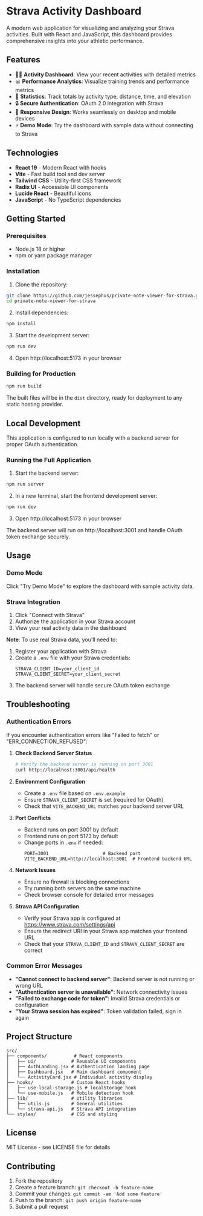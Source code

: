 # Strava Activity Dashboard

A modern web application for visualizing and analyzing your Strava activities. Built with React and JavaScript, this dashboard provides comprehensive insights into your athletic performance.

## Features

- 🏃‍♂️ **Activity Dashboard**: View your recent activities with detailed metrics
- 📊 **Performance Analytics**: Visualize training trends and performance metrics  
- 🎯 **Statistics**: Track totals by activity type, distance, time, and elevation
- 🔒 **Secure Authentication**: OAuth 2.0 integration with Strava
- 📱 **Responsive Design**: Works seamlessly on desktop and mobile devices
- ⚡ **Demo Mode**: Try the dashboard with sample data without connecting to Strava

## Technologies

- **React 19** - Modern React with hooks
- **Vite** - Fast build tool and dev server
- **Tailwind CSS** - Utility-first CSS framework
- **Radix UI** - Accessible UI components
- **Lucide React** - Beautiful icons
- **JavaScript** - No TypeScript dependencies

## Getting Started

### Prerequisites

- Node.js 18 or higher
- npm or yarn package manager

### Installation

1. Clone the repository:
```bash
git clone https://github.com/jessephus/private-note-viewer-for-strava.git
cd private-note-viewer-for-strava
```

2. Install dependencies:
```bash
npm install
```

3. Start the development server:
```bash
npm run dev
```

4. Open http://localhost:5173 in your browser

### Building for Production

```bash
npm run build
```

The built files will be in the `dist` directory, ready for deployment to any static hosting provider.

## Local Development

This application is configured to run locally with a backend server for proper OAuth authentication.

### Running the Full Application

1. Start the backend server:
```bash
npm run server
```

2. In a new terminal, start the frontend development server:
```bash
npm run dev
```

3. Open http://localhost:5173 in your browser

The backend server will run on http://localhost:3001 and handle OAuth token exchange securely.

## Usage

### Demo Mode
Click "Try Demo Mode" to explore the dashboard with sample activity data.

### Strava Integration
1. Click "Connect with Strava"
2. Authorize the application in your Strava account
3. View your real activity data in the dashboard

**Note**: To use real Strava data, you'll need to:
1. Register your application with Strava
2. Create a `.env` file with your Strava credentials:
   ```
   STRAVA_CLIENT_ID=your_client_id
   STRAVA_CLIENT_SECRET=your_client_secret
   ```
3. The backend server will handle secure OAuth token exchange

## Troubleshooting

### Authentication Errors

If you encounter authentication errors like "Failed to fetch" or "ERR_CONNECTION_REFUSED":

1. **Check Backend Server Status**
   ```bash
   # Verify the backend server is running on port 3001
   curl http://localhost:3001/api/health
   ```

2. **Environment Configuration**
   - Create a `.env` file based on `.env.example`
   - Ensure `STRAVA_CLIENT_SECRET` is set (required for OAuth)
   - Check that `VITE_BACKEND_URL` matches your backend server URL

3. **Port Conflicts**
   - Backend runs on port 3001 by default
   - Frontend runs on port 5173 by default  
   - Change ports in `.env` if needed:
     ```
     PORT=3001                    # Backend port
     VITE_BACKEND_URL=http://localhost:3001  # Frontend backend URL
     ```

4. **Network Issues**
   - Ensure no firewall is blocking connections
   - Try running both servers on the same machine
   - Check browser console for detailed error messages

5. **Strava API Configuration**
   - Verify your Strava app is configured at https://www.strava.com/settings/api
   - Ensure the redirect URI in your Strava app matches your frontend URL
   - Check that your `STRAVA_CLIENT_ID` and `STRAVA_CLIENT_SECRET` are correct

### Common Error Messages

- **"Cannot connect to backend server"**: Backend server is not running or wrong URL
- **"Authentication server is unavailable"**: Network connectivity issues
- **"Failed to exchange code for token"**: Invalid Strava credentials or configuration
- **"Your Strava session has expired"**: Token validation failed, sign in again

## Project Structure

```
src/
├── components/          # React components
│   ├── ui/             # Reusable UI components
│   ├── AuthLanding.jsx # Authentication landing page
│   ├── Dashboard.jsx   # Main dashboard component
│   └── ActivityCard.jsx # Individual activity display
├── hooks/              # Custom React hooks
│   ├── use-local-storage.js # localStorage hook
│   └── use-mobile.js   # Mobile detection hook
├── lib/                # Utility libraries
│   ├── utils.js        # General utilities
│   └── strava-api.js   # Strava API integration
└── styles/             # CSS and styling
```

## License

MIT License - see LICENSE file for details

## Contributing

1. Fork the repository
2. Create a feature branch: `git checkout -b feature-name`
3. Commit your changes: `git commit -am 'Add some feature'`
4. Push to the branch: `git push origin feature-name`
5. Submit a pull request